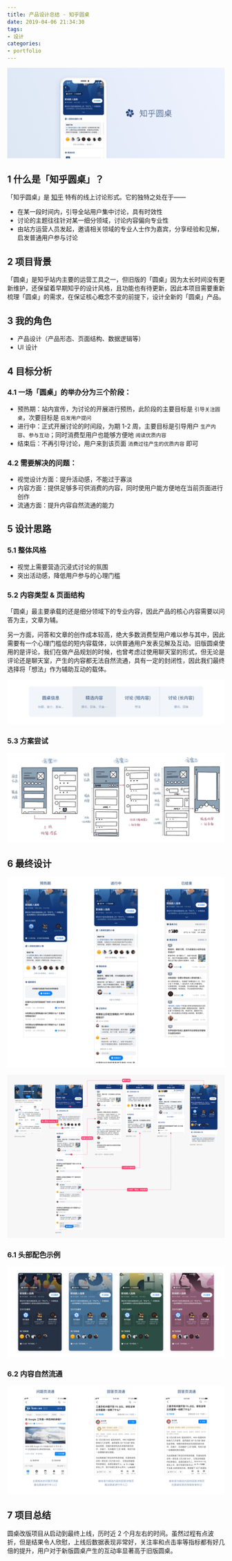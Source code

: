 ```yaml
---
title: 产品设计总结 - 知乎圆桌
date: 2019-04-06 21:34:30
tags:
- 设计
categories:
- portfolio
---
```


![rt_cover](知乎圆桌/rt_cover.jpg)

## 1 什么是「知乎圆桌」？

「知乎圆桌」是 [知乎](https://www.zhihu.com/) 特有的线上讨论形式。它的独特之处在于——

- 在某一段时间内，引导全站用户集中讨论，具有时效性
- 讨论的主题往往针对某一细分领域，讨论内容偏向专业性
- 由站方运营人员发起，邀请相关领域的专业人士作为嘉宾，分享经验和见解，启发普通用户参与讨论

<!--more-->

## 2 项目背景

「圆桌」是知乎站内主要的运营工具之一，但旧版的「圆桌」因为太长时间没有更新维护，还保留着早期知乎的设计风格，且功能也有待更新，因此本项目需要重新梳理「圆桌」的需求，在保证核心概念不变的前提下，设计全新的「圆桌」产品。

## 3 我的角色

- 产品设计（产品形态、页面结构、数据逻辑等）
- UI 设计

## 4 目标分析

### 4.1 一场「圆桌」的举办分为三个阶段：

- 预热期：站内宣传，为讨论的开展进行预热，此阶段的主要目标是 `引导关注圆桌`，次要目标是 `启发用户提问`
- 进行中：正式开展讨论的时间段，为期 1-2 周，主要目标是引导用户 `生产内容`、`参与互动`；同时消费型用户也能够方便地 `阅读优质内容`
- 结束后：不再引导讨论，用户来到该页面 `消费过往产生的优质内容` 即可

### 4.2 需要解决的问题：

- 视觉设计方面：提升活动感，不能过于寡淡
- 内容方面：提供足够多可供消费的内容，同时使用户能方便地在当前页面进行创作
- 流通方面：提升内容自然流通的能力

## 5 设计思路

### 5.1 整体风格

- 视觉上需要营造沉浸式讨论的氛围
- 突出活动感，降低用户参与的心理门槛

### 5.2 内容类型 & 页面结构

「圆桌」最主要承载的还是细分领域下的专业内容，因此产品的核心内容需要以问答为主，文章为辅。

另一方面，问答和文章的创作成本较高，绝大多数消费型用户难以参与其中，因此需要有一个心理门槛低的短内容载体，以供普通用户发表见解及互动。旧版圆桌使用的是评论，我们在做产品规划的时候，也曾考虑过使用聊天室的形式，但无论是评论还是聊天室，产生的内容都无法自然流通，具有一定的封闭性，因此我们最终选择将「想法」作为辅助互动的载体。

![rt_1](知乎圆桌/rt_2.png)

### 5.3 方案尝试

![rt_1](知乎圆桌/rt_1.jpg)

## 6 最终设计

![rt_5](知乎圆桌/rt_5.png)

![rt_4](知乎圆桌/rt_4.png)

### 6.1 头部配色示例

![rt_7](知乎圆桌/rt_7.png)

### 6.2 内容自然流通

![rt_6](知乎圆桌/rt_6.png)

## 7 项目总结

圆桌改版项目从启动到最终上线，历时近 2 个月左右的时间。虽然过程有点波折，但是结果令人欣慰，上线后数据表现非常好，关注率和点击率等指标都有好几倍的提升，用户对于新版圆桌产生的互动率显著高于旧版圆桌。